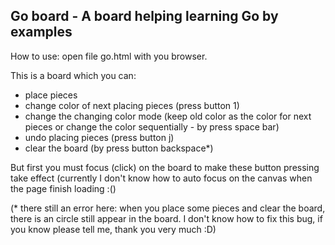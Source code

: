 ## Go board - A board helping learning Go by examples

How to use: open file go.html with you browser.

This is a board which you can:
- place pieces
- change color of next placing pieces (press button 1)
- change the changing color mode (keep old color as the color for next pieces or change the color sequentially - by press space bar)
- undo placing pieces (press button j)
- clear the board (by press button backspace*)

But first you must focus (click) on the board to make these button pressing take effect (currently I don't know how to auto focus on the canvas when the page finish loading :()

(* there still an error here: when you place some pieces and clear the board, there is an circle still appear in the board. I don't know how to fix this bug, if you know please tell me, thank you very much :D)
